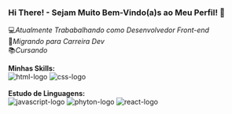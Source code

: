 ### Hi There! - Sejam Muito Bem-Vindo(a)s ao Meu Perfil! 👋

:computer:<i>Atualmente Trababalhando como Desenvolvedor Front-end</i><br>
:rocket:<i>Migrando para Carreira Dev</i><br>
:books:<i>Cursando</i><br>

<div>
  <b>Minhas Skills:</b><br>
  <img src="https://img.shields.io/badge/HTML5-E34F26?style=for-the-badge&logo=html5&logoColor=white" alt="html-logo">
  <img src="https://img.shields.io/badge/CSS3-1572B6?style=for-the-badge&logo=css3&logoColor=white" alt="css-logo">
</div>

<br>

<div>
  <b>Estudo de Linguagens:</b><br>
   <img src="https://img.shields.io/badge/JavaScript-F7DF1E?style=for-the-badge&logo=javascript&logoColor=black" alt="javascript-logo">
   <img src="https://img.shields.io/badge/Python-14354C?style=for-the-badge&logo=python&logoColor=white" alt="phyton-logo">
   <img src="https://img.shields.io/badge/React-20232A?style=for-the-badge&logo=react&logoColor=61DAFB" alt="react-logo"> 
</div>





